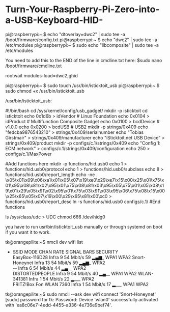 # Turn-Your-Raspberry-Pi-Zero-into-a-USB-Keyboard-HID-
pi@raspberrypi:~ $ echo "dtoverlay=dwc2" | sudo tee -a /boot/firmware/config.txt
pi@raspberrypi:~ $ echo "dwc2" | sudo tee -a /etc/modules
pi@raspberrypi:~ $ sudo echo "libcomposite" | sudo tee -a /etc/modules


You need to add this to the END of the line in cmdline.txt here:
$sudo nano /boot/firmware/cmdline.txt

rootwait modules-load=dwc2,ghid



pi@raspberrypi:~ $ sudo touch /usr/bin/isticktoit_usb
pi@raspberrypi:~ $ sudo chmod +x /usr/bin/isticktoit_usb

/usr/bin/isticktoit_usb:

#!/bin/bash
cd /sys/kernel/config/usb_gadget/
mkdir -p isticktoit
cd isticktoit
echo 0x1d6b > idVendor # Linux Foundation
echo 0x0104 > idProduct # Multifunction Composite Gadget
echo 0x0100 > bcdDevice # v1.0.0
echo 0x0200 > bcdUSB # USB2
mkdir -p strings/0x409
echo "fedcba9876543210" > strings/0x409/serialnumber
echo "Tobias Girstmair" > strings/0x409/manufacturer
echo "iSticktoit.net USB Device" > strings/0x409/product
mkdir -p configs/c.1/strings/0x409
echo "Config 1: ECM network" > configs/c.1/strings/0x409/configuration
echo 250 > configs/c.1/MaxPower

#Add functions here
mkdir -p functions/hid.usb0
echo 1 > functions/hid.usb0/protocol
echo 1 > functions/hid.usb0/subclass
echo 8 > functions/hid.usb0/report_length
echo -ne \\x05\\x01\\x09\\x06\\xa1\\x01\\x05\\x07\\x19\\xe0\\x29\\xe7\\x15\\x00\\x25\\x01\\x75\\x01\\x95\\x08\\x81\\x02\\x95\\x01\\x75\\x08\\x81\\x03\\x95\\x05\\x75\\x01\\x05\\x08\\x19\\x01\\x29\\x05\\x91\\x02\\x95\\x01\\x75\\x03\\x91\\x03\\x95\\x06\\x75\\x08\\x15\\x00\\x25\\x65\\x05\\x07\\x19\\x00\\x29\\x65\\x81\\x00\\xc0 > functions/hid.usb0/report_desc
ln -s functions/hid.usb0 configs/c.1/
#End functions

ls /sys/class/udc > UDC
chmod 666 /dev/hidg0


 you have to run usr/bin/isticktoit_usb manually or through systemd on boot if you want it to work.





 tk@orangepilite:~$ nmcli dev wifi list
*  SSID                     MODE   CHAN  RATE       SIGNAL  BARS  SECURITY  
   EasyBox-116D28           Infra  9     54 Mbit/s  59      ▂▄▆_  WPA1 WPA2 
   Snort-Honeynet           Infra  13    54 Mbit/s  59      ▂▄▆_  WPA2      
   --                       Infra  6     54 Mbit/s  44      ▂▄__  WPA2      
   DISTORTEDPEOPLE          Infra  9     54 Mbit/s  40      ▂▄__  WPA1 WPA2 
   WLAN-341381              Infra  1     54 Mbit/s  22      ▂___  WPA2      
   FRITZ!Box Fon WLAN 7360  Infra  1     54 Mbit/s  17      ▂___  WPA1 WPA2 

tk@orangepilite:~$ sudo nmcli --ask dev wifi connect 'Snort-Honeynet'
[sudo] password for tk: 
Password: 
Device 'wlan0' successfully activated with 'ea8c06e7-4edd-4455-a336-4e736e9bef74'.

